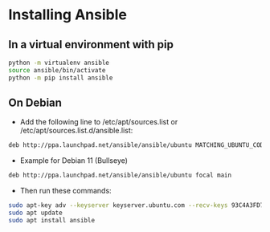 # Installing Ansible  

## In a virtual environment with pip

```bash
python -m virtualenv ansible
source ansible/bin/activate
python -m pip install ansible
```

## On Debian

- Add the following line to /etc/apt/sources.list or /etc/apt/sources.list.d/ansible.list:

```bash
deb http://ppa.launchpad.net/ansible/ansible/ubuntu MATCHING_UBUNTU_CODENAME_HERE main
```

- Example for Debian 11 (Bullseye)

```bash
deb http://ppa.launchpad.net/ansible/ansible/ubuntu focal main
```

- Then run these commands:

```bash
sudo apt-key adv --keyserver keyserver.ubuntu.com --recv-keys 93C4A3FD7BB9C367
sudo apt update
sudo apt install ansible
```
